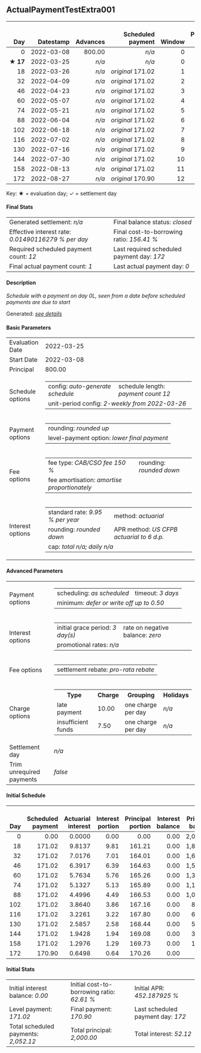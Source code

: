 <h2>ActualPaymentTestExtra001</h2>
<table>
    <thead style="vertical-align: bottom;">
        <th class="ci00" style="text-align: right;">Day</th>
        <th class="ci01" style="text-align: right;">Datestamp</th>
        <th class="ci02" style="text-align: right;">Advances</th>
        <th class="ci03" style="text-align: right;">Scheduled payment</th>
        <th class="ci04" style="text-align: right;">Window</th>
        <th class="ci05" style="text-align: right;">Payment due</th>
        <th class="ci06" style="text-align: right;">Actual payments</th>
        <th class="ci07" style="text-align: right;">Net effect</th>
        <th class="ci08" style="text-align: right;">Payment status</th>
        <th class="ci09" style="text-align: right;">Balance status</th>
        <th class="ci10" style="text-align: right;">New charges</th>
        <th class="ci11" style="text-align: right;">Charges portion</th>
        <th class="ci12" style="text-align: right;">Actuarial interest</th>
        <th class="ci13" style="text-align: right;">New interest</th>
        <th class="ci14" style="text-align: right;">Interest portion</th>
        <th class="ci15" style="text-align: right;">Fee rebate if&nbsp;settled</th>
        <th class="ci16" style="text-align: right;">Fee rebate</th>
        <th class="ci17" style="text-align: right;">Fee portion</th>
        <th class="ci18" style="text-align: right;">Principal portion</th>
        <th class="ci19" style="text-align: right;">Charges balance</th>
        <th class="ci20" style="text-align: right;">Interest balance</th>
        <th class="ci21" style="text-align: right;">Fee balance</th>
        <th class="ci22" style="text-align: right;">Principal balance</th>
        <th class="ci23" style="text-align: right;">Settlement figure</th>
    </thead>
    <tr style="text-align: right;">
        <td class="ci00">0</td>
        <td class="ci01" style="white-space: nowrap;">2022-03-08</td>
        <td class="ci02">800.00</td>
        <td class="ci03" style="white-space: nowrap;"><i>n/a<i></td>
        <td class="ci04">0</td>
        <td class="ci05">0.00</td>
        <td class="ci06"><i>confirmed</i>&nbsp;166.60</td>
        <td class="ci07">166.60</td>
        <td class="ci08"><i>extra&nbsp;payment</i></td>
        <td class="ci09">open</td>
        <td class="ci10"><i>n/a</i></td>
        <td class="ci11">0.00</td>
        <td class="ci12">0.0000</td>
        <td class="ci13">0.0000</td>
        <td class="ci14">0.00</td>
        <td class="ci15">1,200.00</td>
        <td class="ci16">0.00</td>
        <td class="ci17">99.96</td>
        <td class="ci18">66.64</td>
        <td class="ci19">0.00</td>
        <td class="ci20">0.0000</td>
        <td class="ci21">1,100.04</td>
        <td class="ci22">733.36</td>
        <td class="ci23">633.40</td>
    </tr>
    <tr style="text-align: right;">
        <td class="ci00">&#x2605;&nbsp;<b>17</b></td>
        <td class="ci01" style="white-space: nowrap;">2022-03-25</td>
        <td class="ci02"><i>n/a</i></td>
        <td class="ci03" style="white-space: nowrap;"><i>n/a<i></td>
        <td class="ci04">0</td>
        <td class="ci05">0.00</td>
        <td class="ci06"><i>n/a</i></td>
        <td class="ci07">0.00</td>
        <td class="ci08"><i>information&nbsp;only</i></td>
        <td class="ci09">open</td>
        <td class="ci10"><i>n/a</i></td>
        <td class="ci11">0.00</td>
        <td class="ci12">8.4964</td>
        <td class="ci13">8.4964</td>
        <td class="ci14">0.00</td>
        <td class="ci15">1,081.40</td>
        <td class="ci16">0.00</td>
        <td class="ci17">0.00</td>
        <td class="ci18">0.00</td>
        <td class="ci19">0.00</td>
        <td class="ci20">8.4964</td>
        <td class="ci21">1,100.04</td>
        <td class="ci22">733.36</td>
        <td class="ci23">760.49</td>
    </tr>
    <tr style="text-align: right;">
        <td class="ci00">18</td>
        <td class="ci01" style="white-space: nowrap;">2022-03-26</td>
        <td class="ci02"><i>n/a</i></td>
        <td class="ci03" style="white-space: nowrap;"><i>original</i> 171.02</td>
        <td class="ci04">1</td>
        <td class="ci05">4.42</td>
        <td class="ci06"><i>n/a</i></td>
        <td class="ci07">4.42</td>
        <td class="ci08"><i>not&nbsp;yet&nbsp;due</i></td>
        <td class="ci09">open</td>
        <td class="ci10"><i>n/a</i></td>
        <td class="ci11">0.00</td>
        <td class="ci12">0.4998</td>
        <td class="ci13">0.4998</td>
        <td class="ci14">4.42</td>
        <td class="ci15">1,074.42</td>
        <td class="ci16">0.00</td>
        <td class="ci17">0.00</td>
        <td class="ci18">0.00</td>
        <td class="ci19">0.00</td>
        <td class="ci20">4.5762</td>
        <td class="ci21">1,100.04</td>
        <td class="ci22">733.36</td>
        <td class="ci23">767.97</td>
    </tr>
    <tr style="text-align: right;">
        <td class="ci00">32</td>
        <td class="ci01" style="white-space: nowrap;">2022-04-09</td>
        <td class="ci02"><i>n/a</i></td>
        <td class="ci03" style="white-space: nowrap;"><i>original</i> 171.02</td>
        <td class="ci04">2</td>
        <td class="ci05">171.02</td>
        <td class="ci06"><i>n/a</i></td>
        <td class="ci07">171.02</td>
        <td class="ci08"><i>not&nbsp;yet&nbsp;due</i></td>
        <td class="ci09">open</td>
        <td class="ci10"><i>n/a</i></td>
        <td class="ci11">0.00</td>
        <td class="ci12">6.9971</td>
        <td class="ci13">6.9971</td>
        <td class="ci14">11.57</td>
        <td class="ci15">976.75</td>
        <td class="ci16">0.00</td>
        <td class="ci17">95.67</td>
        <td class="ci18">63.78</td>
        <td class="ci19">0.00</td>
        <td class="ci20">0.0000</td>
        <td class="ci21">1,004.37</td>
        <td class="ci22">669.58</td>
        <td class="ci23">868.22</td>
    </tr>
    <tr style="text-align: right;">
        <td class="ci00">46</td>
        <td class="ci01" style="white-space: nowrap;">2022-04-23</td>
        <td class="ci02"><i>n/a</i></td>
        <td class="ci03" style="white-space: nowrap;"><i>original</i> 171.02</td>
        <td class="ci04">3</td>
        <td class="ci05">171.02</td>
        <td class="ci06"><i>n/a</i></td>
        <td class="ci07">171.02</td>
        <td class="ci08"><i>not&nbsp;yet&nbsp;due</i></td>
        <td class="ci09">open</td>
        <td class="ci10"><i>n/a</i></td>
        <td class="ci11">0.00</td>
        <td class="ci12">6.3885</td>
        <td class="ci13">6.3885</td>
        <td class="ci14">6.38</td>
        <td class="ci15">879.07</td>
        <td class="ci16">0.00</td>
        <td class="ci17">98.79</td>
        <td class="ci18">65.85</td>
        <td class="ci19">0.00</td>
        <td class="ci20">0.0000</td>
        <td class="ci21">905.58</td>
        <td class="ci22">603.73</td>
        <td class="ci23">801.26</td>
    </tr>
    <tr style="text-align: right;">
        <td class="ci00">60</td>
        <td class="ci01" style="white-space: nowrap;">2022-05-07</td>
        <td class="ci02"><i>n/a</i></td>
        <td class="ci03" style="white-space: nowrap;"><i>original</i> 171.02</td>
        <td class="ci04">4</td>
        <td class="ci05">171.02</td>
        <td class="ci06"><i>n/a</i></td>
        <td class="ci07">171.02</td>
        <td class="ci08"><i>not&nbsp;yet&nbsp;due</i></td>
        <td class="ci09">open</td>
        <td class="ci10"><i>n/a</i></td>
        <td class="ci11">0.00</td>
        <td class="ci12">5.7602</td>
        <td class="ci13">5.7602</td>
        <td class="ci14">5.76</td>
        <td class="ci15">781.40</td>
        <td class="ci16">0.00</td>
        <td class="ci17">99.16</td>
        <td class="ci18">66.10</td>
        <td class="ci19">0.00</td>
        <td class="ci20">0.0000</td>
        <td class="ci21">806.42</td>
        <td class="ci22">537.63</td>
        <td class="ci23">733.67</td>
    </tr>
    <tr style="text-align: right;">
        <td class="ci00">74</td>
        <td class="ci01" style="white-space: nowrap;">2022-05-21</td>
        <td class="ci02"><i>n/a</i></td>
        <td class="ci03" style="white-space: nowrap;"><i>original</i> 171.02</td>
        <td class="ci04">5</td>
        <td class="ci05">171.02</td>
        <td class="ci06"><i>n/a</i></td>
        <td class="ci07">171.02</td>
        <td class="ci08"><i>not&nbsp;yet&nbsp;due</i></td>
        <td class="ci09">open</td>
        <td class="ci10"><i>n/a</i></td>
        <td class="ci11">0.00</td>
        <td class="ci12">5.1295</td>
        <td class="ci13">5.1295</td>
        <td class="ci14">5.12</td>
        <td class="ci15">683.73</td>
        <td class="ci16">0.00</td>
        <td class="ci17">99.54</td>
        <td class="ci18">66.36</td>
        <td class="ci19">0.00</td>
        <td class="ci20">0.0000</td>
        <td class="ci21">706.88</td>
        <td class="ci22">471.27</td>
        <td class="ci23">665.44</td>
    </tr>
    <tr style="text-align: right;">
        <td class="ci00">88</td>
        <td class="ci01" style="white-space: nowrap;">2022-06-04</td>
        <td class="ci02"><i>n/a</i></td>
        <td class="ci03" style="white-space: nowrap;"><i>original</i> 171.02</td>
        <td class="ci04">6</td>
        <td class="ci05">171.02</td>
        <td class="ci06"><i>n/a</i></td>
        <td class="ci07">171.02</td>
        <td class="ci08"><i>not&nbsp;yet&nbsp;due</i></td>
        <td class="ci09">open</td>
        <td class="ci10"><i>n/a</i></td>
        <td class="ci11">0.00</td>
        <td class="ci12">4.4963</td>
        <td class="ci13">4.4963</td>
        <td class="ci14">4.49</td>
        <td class="ci15">586.05</td>
        <td class="ci16">0.00</td>
        <td class="ci17">99.92</td>
        <td class="ci18">66.61</td>
        <td class="ci19">0.00</td>
        <td class="ci20">0.0000</td>
        <td class="ci21">606.96</td>
        <td class="ci22">404.66</td>
        <td class="ci23">596.59</td>
    </tr>
    <tr style="text-align: right;">
        <td class="ci00">102</td>
        <td class="ci01" style="white-space: nowrap;">2022-06-18</td>
        <td class="ci02"><i>n/a</i></td>
        <td class="ci03" style="white-space: nowrap;"><i>original</i> 171.02</td>
        <td class="ci04">7</td>
        <td class="ci05">171.02</td>
        <td class="ci06"><i>n/a</i></td>
        <td class="ci07">171.02</td>
        <td class="ci08"><i>not&nbsp;yet&nbsp;due</i></td>
        <td class="ci09">open</td>
        <td class="ci10"><i>n/a</i></td>
        <td class="ci11">0.00</td>
        <td class="ci12">3.8608</td>
        <td class="ci13">3.8608</td>
        <td class="ci14">3.86</td>
        <td class="ci15">488.38</td>
        <td class="ci16">0.00</td>
        <td class="ci17">100.30</td>
        <td class="ci18">66.86</td>
        <td class="ci19">0.00</td>
        <td class="ci20">0.0000</td>
        <td class="ci21">506.66</td>
        <td class="ci22">337.80</td>
        <td class="ci23">527.10</td>
    </tr>
    <tr style="text-align: right;">
        <td class="ci00">116</td>
        <td class="ci01" style="white-space: nowrap;">2022-07-02</td>
        <td class="ci02"><i>n/a</i></td>
        <td class="ci03" style="white-space: nowrap;"><i>original</i> 171.02</td>
        <td class="ci04">8</td>
        <td class="ci05">171.02</td>
        <td class="ci06"><i>n/a</i></td>
        <td class="ci07">171.02</td>
        <td class="ci08"><i>not&nbsp;yet&nbsp;due</i></td>
        <td class="ci09">open</td>
        <td class="ci10"><i>n/a</i></td>
        <td class="ci11">0.00</td>
        <td class="ci12">3.2228</td>
        <td class="ci13">3.2228</td>
        <td class="ci14">3.22</td>
        <td class="ci15">390.70</td>
        <td class="ci16">0.00</td>
        <td class="ci17">100.68</td>
        <td class="ci18">67.12</td>
        <td class="ci19">0.00</td>
        <td class="ci20">0.0000</td>
        <td class="ci21">405.98</td>
        <td class="ci22">270.68</td>
        <td class="ci23">456.98</td>
    </tr>
    <tr style="text-align: right;">
        <td class="ci00">130</td>
        <td class="ci01" style="white-space: nowrap;">2022-07-16</td>
        <td class="ci02"><i>n/a</i></td>
        <td class="ci03" style="white-space: nowrap;"><i>original</i> 171.02</td>
        <td class="ci04">9</td>
        <td class="ci05">171.02</td>
        <td class="ci06"><i>n/a</i></td>
        <td class="ci07">171.02</td>
        <td class="ci08"><i>not&nbsp;yet&nbsp;due</i></td>
        <td class="ci09">open</td>
        <td class="ci10"><i>n/a</i></td>
        <td class="ci11">0.00</td>
        <td class="ci12">2.5824</td>
        <td class="ci13">2.5824</td>
        <td class="ci14">2.58</td>
        <td class="ci15">293.03</td>
        <td class="ci16">0.00</td>
        <td class="ci17">101.07</td>
        <td class="ci18">67.37</td>
        <td class="ci19">0.00</td>
        <td class="ci20">0.0000</td>
        <td class="ci21">304.91</td>
        <td class="ci22">203.31</td>
        <td class="ci23">386.21</td>
    </tr>
    <tr style="text-align: right;">
        <td class="ci00">144</td>
        <td class="ci01" style="white-space: nowrap;">2022-07-30</td>
        <td class="ci02"><i>n/a</i></td>
        <td class="ci03" style="white-space: nowrap;"><i>original</i> 171.02</td>
        <td class="ci04">10</td>
        <td class="ci05">171.02</td>
        <td class="ci06"><i>n/a</i></td>
        <td class="ci07">171.02</td>
        <td class="ci08"><i>not&nbsp;yet&nbsp;due</i></td>
        <td class="ci09">open</td>
        <td class="ci10"><i>n/a</i></td>
        <td class="ci11">0.00</td>
        <td class="ci12">1.9396</td>
        <td class="ci13">1.9396</td>
        <td class="ci14">1.93</td>
        <td class="ci15">195.35</td>
        <td class="ci16">0.00</td>
        <td class="ci17">101.46</td>
        <td class="ci18">67.63</td>
        <td class="ci19">0.00</td>
        <td class="ci20">0.0000</td>
        <td class="ci21">203.45</td>
        <td class="ci22">135.68</td>
        <td class="ci23">314.80</td>
    </tr>
    <tr style="text-align: right;">
        <td class="ci00">158</td>
        <td class="ci01" style="white-space: nowrap;">2022-08-13</td>
        <td class="ci02"><i>n/a</i></td>
        <td class="ci03" style="white-space: nowrap;"><i>original</i> 171.02</td>
        <td class="ci04">11</td>
        <td class="ci05">171.02</td>
        <td class="ci06"><i>n/a</i></td>
        <td class="ci07">171.02</td>
        <td class="ci08"><i>not&nbsp;yet&nbsp;due</i></td>
        <td class="ci09">open</td>
        <td class="ci10"><i>n/a</i></td>
        <td class="ci11">0.00</td>
        <td class="ci12">1.2943</td>
        <td class="ci13">1.2943</td>
        <td class="ci14">1.29</td>
        <td class="ci15">97.68</td>
        <td class="ci16">0.00</td>
        <td class="ci17">101.84</td>
        <td class="ci18">67.89</td>
        <td class="ci19">0.00</td>
        <td class="ci20">0.0000</td>
        <td class="ci21">101.61</td>
        <td class="ci22">67.79</td>
        <td class="ci23">169.40</td>
    </tr>
    <tr style="text-align: right;">
        <td class="ci00">172</td>
        <td class="ci01" style="white-space: nowrap;">2022-08-27</td>
        <td class="ci02"><i>n/a</i></td>
        <td class="ci03" style="white-space: nowrap;"><i>original</i> 170.90</td>
        <td class="ci04">12</td>
        <td class="ci05">170.04</td>
        <td class="ci06"><i>n/a</i></td>
        <td class="ci07">170.04</td>
        <td class="ci08"><i>not&nbsp;yet&nbsp;due</i></td>
        <td class="ci09">closed</td>
        <td class="ci10"><i>n/a</i></td>
        <td class="ci11">0.00</td>
        <td class="ci12">0.6465</td>
        <td class="ci13">0.6465</td>
        <td class="ci14">0.64</td>
        <td class="ci15">0.00</td>
        <td class="ci16">0.00</td>
        <td class="ci17">101.61</td>
        <td class="ci18">67.79</td>
        <td class="ci19">0.00</td>
        <td class="ci20">0.0000</td>
        <td class="ci21">0.00</td>
        <td class="ci22">0.00</td>
        <td class="ci23">0.00</td>
    </tr>
</table><p>Key: &#x2605; = evaluation day; &#x2713; = settlement day</p>
<h4>Final Stats</h4>
<table>
    <tr>
        <td>Generated settlement: <i><i>n/a</i></i></td>
        <td>Final balance status: <i>closed</i></td>
    </tr>
    <tr>
        <td>Effective interest rate: <i>0.01490116279 % per day</i></td>
        <td>Final cost-to-borrowing ratio: <i>156.41 %</i></td>
    </tr>
    <tr>
        <td>Required scheduled payment count: <i>12</i></td>
        <td>Last required scheduled payment day: <i>172</i></td>
    </tr>
    <tr>
        <td>Final actual payment count: <i>1</i></td>
        <td>Last actual payment day: <i>0</i></td>
    </tr>
</table>

<h4>Description</h4>
<p><i>Schedule with a payment on day 0L<Cent>, seen from a date before scheduled payments are due to start</i></p>
<p>Generated: <i><a href="../GeneratedDate.html">see details</a></i></p>
<h4>Basic Parameters</h4>
<table>
    <tr>
        <td>Evaluation Date</td>
        <td>2022-03-25</td>
    </tr>
    <tr>
        <td>Start Date</td>
        <td>2022-03-08</td>
    </tr>
    <tr>
        <td>Principal</td>
        <td>800.00</td>
    </tr>
    <tr>
        <td>Schedule options</td>
        <td>
            <table>
                <tr>
                    <td>config: <i>auto-generate schedule</i></td>
                    <td>schedule length: <i><i>payment count</i> 12</i></td>
                </tr>
                <tr>
                    <td colspan="2" style="white-space: nowrap;">unit-period config: <i>2-weekly from 2022-03-26</i></td>
                </tr>
            </table>
        </td>
    </tr>
    <tr>
        <td>Payment options</td>
        <td>
            <table>
                <tr>
                    <td>rounding: <i>rounded up</i></td>
                </tr>
                <tr>
                    <td>level-payment option: <i>lower&nbsp;final&nbsp;payment</i></td>
                </tr>
            </table>
        </td>
    </tr>
    <tr>
        <td>Fee options</td>
        <td>
            <table>
                <tr>
                    <td>fee type: <i><i>CAB/CSO fee</i> 150 %</i></td>
                    <td>rounding: <i>rounded down</i></td>
                </tr>
                <tr>
                    <td>fee amortisation: <i>amortise proportionately</i></td>
                </tr>
            </table>
        </td>
    </tr>
    <tr>
        <td>Interest options</td>
        <td>
            <table>
                <tr>
                    <td>standard rate: <i>9.95 % per year</i></td>
                    <td>method: <i>actuarial</i></td>
                </tr>
                <tr>
                    <td>rounding: <i>rounded down</i></td>
                    <td>APR method: <i>US CFPB actuarial to 6 d.p.</i></td>
                </tr>
                <tr>
                    <td colspan="2">cap: <i>total <i>n/a</i>; daily <i>n/a</i></td>
                </tr>
            </table>
        </td>
    </tr>
</table>
<h4>Advanced Parameters</h4>
<table>
    <tr>
        <td>Payment options</td>
        <td>
                <table>
                    <tr>
                        <td>scheduling: <i>as scheduled</i></td>
                        <td>timeout: <i>3 days</i></td>
                    </tr>
                    <tr>
                        <td colspan="2">minimum: <i>defer&nbsp;or&nbsp;write&nbsp;off&nbsp;up&nbsp;to&nbsp;0.50</i></td>
                    </tr>
                </table>
        </td>
    </tr>
    <tr>
        <td>Interest options</td>
        <td>
            <table>
                <tr>
                    <td>initial grace period: <i>3 day(s)</i></td>
                    <td>rate on negative balance: <i>zero</i></td>
                </tr>
                <tr>
                    <td colspan="2">promotional rates: <i><i>n/a</i></i></td>
                </tr>
            </table>
        </td>
    </tr>
    <tr>
        <td>Fee options</td>
        <td>
            <table>
                <tr>
                    <td>settlement rebate: <i>pro-rata rebate</i></td>
                </tr>
            </table>
        </td>
    </tr>
    <tr>
        <td>Charge options</td>
        <td>
            <table>
                <tr>
                    <th>Type</th>
                    <th>Charge</th>
                    <th>Grouping</th>
                    <th>Holidays</th>
                </tr>
                <tr>
                    <td>late payment</td>
                    <td>10.00</td><td>one charge per day</td><td><i>n/a</i></td>
                </tr>
                <tr>
                    <td>insufficient funds</td>
                    <td>7.50</td><td>one charge per day</td><td><i>n/a</i></td>
                </tr>
            </table>
        </td>
    </tr>
    <tr>
        <td>Settlement day</td><td><i><i>n/a</i></i></td>
    </tr>
    <tr>
        <td>Trim unrequired payments</td><td><i>false</i></td>
    </tr>
</table><h4>Initial Schedule</h4>
<table>
    <thead style="vertical-align: bottom;">
        <th style="text-align: right;">Day</th>
        <th style="text-align: right;">Scheduled payment</th>
        <th style="text-align: right;">Actuarial interest</th>
        <th style="text-align: right;">Interest portion</th>
        <th style="text-align: right;">Principal portion</th>
        <th style="text-align: right;">Interest balance</th>
        <th style="text-align: right;">Principal balance</th>
        <th style="text-align: right;">Total actuarial interest</th>
        <th style="text-align: right;">Total interest</th>
        <th style="text-align: right;">Total principal</th>
    </thead>
    <tr style="text-align: right;">
        <td class="ci00">0</td>
        <td class="ci01" style="white-space: nowrap;">0.00</td>
        <td class="ci02">0.0000</td>
        <td class="ci03">0.00</td>
        <td class="ci04">0.00</td>
        <td class="ci05">0.00</td>
        <td class="ci06">2,000.00</td>
        <td class="ci07">0.0000</td>
        <td class="ci08">0.00</td>
        <td class="ci09">0.00</td>
    </tr>
    <tr style="text-align: right;">
        <td class="ci00">18</td>
        <td class="ci01" style="white-space: nowrap;">171.02</td>
        <td class="ci02">9.8137</td>
        <td class="ci03">9.81</td>
        <td class="ci04">161.21</td>
        <td class="ci05">0.00</td>
        <td class="ci06">1,838.79</td>
        <td class="ci07">9.8137</td>
        <td class="ci08">9.81</td>
        <td class="ci09">161.21</td>
    </tr>
    <tr style="text-align: right;">
        <td class="ci00">32</td>
        <td class="ci01" style="white-space: nowrap;">171.02</td>
        <td class="ci02">7.0176</td>
        <td class="ci03">7.01</td>
        <td class="ci04">164.01</td>
        <td class="ci05">0.00</td>
        <td class="ci06">1,674.78</td>
        <td class="ci07">16.8313</td>
        <td class="ci08">16.82</td>
        <td class="ci09">325.22</td>
    </tr>
    <tr style="text-align: right;">
        <td class="ci00">46</td>
        <td class="ci01" style="white-space: nowrap;">171.02</td>
        <td class="ci02">6.3917</td>
        <td class="ci03">6.39</td>
        <td class="ci04">164.63</td>
        <td class="ci05">0.00</td>
        <td class="ci06">1,510.15</td>
        <td class="ci07">23.2230</td>
        <td class="ci08">23.21</td>
        <td class="ci09">489.85</td>
    </tr>
    <tr style="text-align: right;">
        <td class="ci00">60</td>
        <td class="ci01" style="white-space: nowrap;">171.02</td>
        <td class="ci02">5.7634</td>
        <td class="ci03">5.76</td>
        <td class="ci04">165.26</td>
        <td class="ci05">0.00</td>
        <td class="ci06">1,344.89</td>
        <td class="ci07">28.9864</td>
        <td class="ci08">28.97</td>
        <td class="ci09">655.11</td>
    </tr>
    <tr style="text-align: right;">
        <td class="ci00">74</td>
        <td class="ci01" style="white-space: nowrap;">171.02</td>
        <td class="ci02">5.1327</td>
        <td class="ci03">5.13</td>
        <td class="ci04">165.89</td>
        <td class="ci05">0.00</td>
        <td class="ci06">1,179.00</td>
        <td class="ci07">34.1191</td>
        <td class="ci08">34.10</td>
        <td class="ci09">821.00</td>
    </tr>
    <tr style="text-align: right;">
        <td class="ci00">88</td>
        <td class="ci01" style="white-space: nowrap;">171.02</td>
        <td class="ci02">4.4996</td>
        <td class="ci03">4.49</td>
        <td class="ci04">166.53</td>
        <td class="ci05">0.00</td>
        <td class="ci06">1,012.47</td>
        <td class="ci07">38.6187</td>
        <td class="ci08">38.59</td>
        <td class="ci09">987.53</td>
    </tr>
    <tr style="text-align: right;">
        <td class="ci00">102</td>
        <td class="ci01" style="white-space: nowrap;">171.02</td>
        <td class="ci02">3.8640</td>
        <td class="ci03">3.86</td>
        <td class="ci04">167.16</td>
        <td class="ci05">0.00</td>
        <td class="ci06">845.31</td>
        <td class="ci07">42.4827</td>
        <td class="ci08">42.45</td>
        <td class="ci09">1,154.69</td>
    </tr>
    <tr style="text-align: right;">
        <td class="ci00">116</td>
        <td class="ci01" style="white-space: nowrap;">171.02</td>
        <td class="ci02">3.2261</td>
        <td class="ci03">3.22</td>
        <td class="ci04">167.80</td>
        <td class="ci05">0.00</td>
        <td class="ci06">677.51</td>
        <td class="ci07">45.7088</td>
        <td class="ci08">45.67</td>
        <td class="ci09">1,322.49</td>
    </tr>
    <tr style="text-align: right;">
        <td class="ci00">130</td>
        <td class="ci01" style="white-space: nowrap;">171.02</td>
        <td class="ci02">2.5857</td>
        <td class="ci03">2.58</td>
        <td class="ci04">168.44</td>
        <td class="ci05">0.00</td>
        <td class="ci06">509.07</td>
        <td class="ci07">48.2945</td>
        <td class="ci08">48.25</td>
        <td class="ci09">1,490.93</td>
    </tr>
    <tr style="text-align: right;">
        <td class="ci00">144</td>
        <td class="ci01" style="white-space: nowrap;">171.02</td>
        <td class="ci02">1.9428</td>
        <td class="ci03">1.94</td>
        <td class="ci04">169.08</td>
        <td class="ci05">0.00</td>
        <td class="ci06">339.99</td>
        <td class="ci07">50.2373</td>
        <td class="ci08">50.19</td>
        <td class="ci09">1,660.01</td>
    </tr>
    <tr style="text-align: right;">
        <td class="ci00">158</td>
        <td class="ci01" style="white-space: nowrap;">171.02</td>
        <td class="ci02">1.2976</td>
        <td class="ci03">1.29</td>
        <td class="ci04">169.73</td>
        <td class="ci05">0.00</td>
        <td class="ci06">170.26</td>
        <td class="ci07">51.5349</td>
        <td class="ci08">51.48</td>
        <td class="ci09">1,829.74</td>
    </tr>
    <tr style="text-align: right;">
        <td class="ci00">172</td>
        <td class="ci01" style="white-space: nowrap;">170.90</td>
        <td class="ci02">0.6498</td>
        <td class="ci03">0.64</td>
        <td class="ci04">170.26</td>
        <td class="ci05">0.00</td>
        <td class="ci06">0.00</td>
        <td class="ci07">52.1846</td>
        <td class="ci08">52.12</td>
        <td class="ci09">2,000.00</td>
    </tr>
</table>
<h4>Initial Stats</h4>
<table>
    <tr>
        <td>Initial interest balance: <i>0.00</i></td>
        <td>Initial cost-to-borrowing ratio: <i>62.61 %</i></td>
        <td>Initial APR: <i>452.187925 %</i></td>
    </tr>
    <tr>
        <td>Level payment: <i>171.02</i></td>
        <td>Final payment: <i>170.90</i></td>
        <td>Last scheduled payment day: <i>172</i></td>
    </tr>
    <tr>
        <td>Total scheduled payments: <i>2,052.12</i></td>
        <td>Total principal: <i>2,000.00</i></td>
        <td>Total interest: <i>52.12</i></td>
    </tr>
</table>